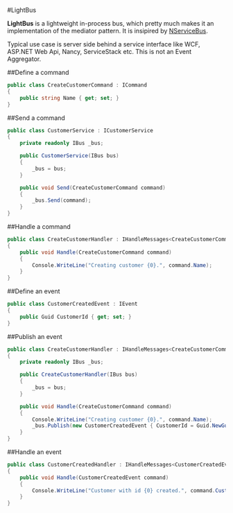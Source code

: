 #LightBus

**LightBus** is a lightweight in-process bus, which pretty much makes it an implementation of the mediator pattern. It is insipired by [NServiceBus](http://www.particular.net/).

Typical use case is server side behind a service interface like WCF, ASP.NET Web Api, Nancy, ServiceStack etc. This is not an Event Aggregator.

##Define a command
```csharp
public class CreateCustomerCommand : ICommand
{
    public string Name { get; set; }
}
```

##Send a command
```csharp
public class CustomerService : ICustomerService
{
    private readonly IBus _bus;

    public CustomerService(IBus bus)
    {
        _bus = bus;
    }

    public void Send(CreateCustomerCommand command)
    {
        _bus.Send(command);
    }
}
```

##Handle a command
```csharp
public class CreateCustomerHandler : IHandleMessages<CreateCustomerCommand>
{
    public void Handle(CreateCustomerCommand command)
    {
        Console.WriteLine("Creating customer {0}.", command.Name);
    }
}
```

##Define an event
```csharp
public class CustomerCreatedEvent : IEvent
{
    public Guid CustomerId { get; set; }
}
```

##Publish an event
```csharp
public class CreateCustomerHandler : IHandleMessages<CreateCustomerCommand>
{
    private readonly IBus _bus;

    public CreateCustomerHandler(IBus bus)
    {
        _bus = bus;
    }

    public void Handle(CreateCustomerCommand command)
    {
        Console.WriteLine("Creating customer {0}.", command.Name);
        _bus.Publish(new CustomerCreatedEvent { CustomerId = Guid.NewGuid() });
    }
}
```

##Handle an event
```csharp
public class CustomerCreatedHandler : IHandleMessages<CustomerCreatedEvent>
{
    public void Handle(CustomerCreatedEvent command)
    {
        Console.WriteLine("Customer with id {0} created.", command.CustomerId);            
    }
}
```
